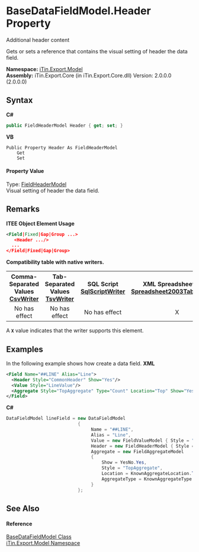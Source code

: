 # BaseDataFieldModel.Header Property 
Additional header content 

Gets or sets a reference that contains the visual setting of header the data field.

**Namespace:**&nbsp;<a href="N_iTin_Export_Model">iTin.Export.Model</a><br />**Assembly:**&nbsp;iTin.Export.Core (in iTin.Export.Core.dll) Version: 2.0.0.0 (2.0.0.0)

## Syntax

**C#**<br />
``` C#
public FieldHeaderModel Header { get; set; }
```

**VB**<br />
``` VB
Public Property Header As FieldHeaderModel
	Get
	Set
```


#### Property Value
Type: <a href="T_iTin_Export_Model_FieldHeaderModel">FieldHeaderModel</a><br />Visual setting of header the data field.

## Remarks

**ITEE Object Element Usage**<br />
``` XML
<Field|Fixed|Gap|Group ...>
   <Header .../>
  ...
</Field|Fixed|Gap|Group>
```


<strong>Compatibility table with native writers.</strong><table><tr><th>Comma-Separated Values<br /><a href="T_iTin_Export_Writers_CsvWriter">CsvWriter</a></th><th>Tab-Separated Values<br /><a href="T_iTin_Export_Writers_TsvWriter">TsvWriter</a></th><th>SQL Script<br /><a href="T_iTin_Export_Writers_SqlScriptWriter">SqlScriptWriter</a></th><th>XML Spreadsheet 2003<br /><a href="T_iTin_Export_Writers_Spreadsheet2003TabularWriter">Spreadsheet2003TabularWriter</a></th></tr><tr><td align="center">No has effect</td><td align="center">No has effect</td><td align="center">No has effect</td><td align="center">X</td></tr></table> A <strong>`X`</strong> value indicates that the writer supports this element.


## Examples
In the following example shows how create a data field. 
**XML**<br />
``` XML
<Field Name="##LINE" Alias="Line">
  <Header Style="CommonHeader" Show="Yes"/>
  <Value Style="LineValue"/>
  <Aggregate Style="TopAggregate" Type="Count" Location="Top" Show="Yes"/>
</Field>
```

**C#**<br />
``` C#
DataFieldModel lineField = new DataFieldModel
                           {
                                Name = "##LINE",
                                Alias = "Line",
                                Value = new FieldValueModel { Style = "LineValue" },
                                Header = new FieldHeaderModel { Style = "CommonHeader", Show = YesNo.Yes },
                                Aggregate = new FieldAggregateModel
                                {
                                    Show = YesNo.Yes,
                                    Style = "TopAggregate", 
                                    Location = KnownAggregateLocation.Top,
                                    AggregateType = KnownAggregateType.Count
                                }
                           };
```


## See Also


#### Reference
<a href="T_iTin_Export_Model_BaseDataFieldModel">BaseDataFieldModel Class</a><br /><a href="N_iTin_Export_Model">iTin.Export.Model Namespace</a><br />